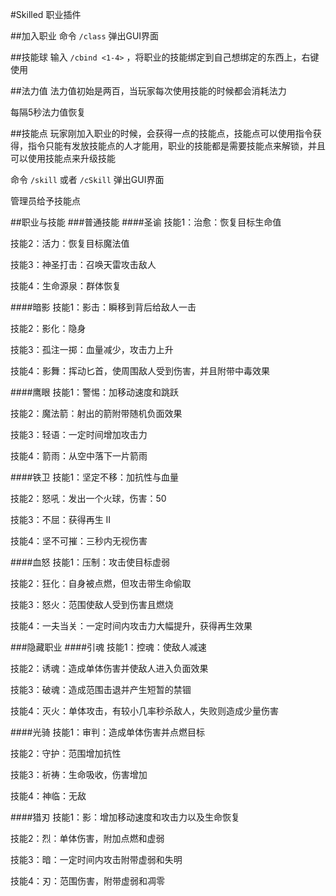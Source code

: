 #Skilled
职业插件

##加入职业
命令 `/class` 弹出GUI界面

##技能球
输入 `/cbind <1-4>` ，将职业的技能绑定到自己想绑定的东西上，右键使用

##法力值
法力值初始是两百，当玩家每次使用技能的时候都会消耗法力

每隔5秒法力值恢复

##技能点
玩家刚加入职业的时候，会获得一点的技能点，技能点可以使用指令获得，指令只能有发放技能点的人才能用，职业的技能都是需要技能点来解锁，并且可以使用技能点来升级技能

命令 `/skill` 或者 `/cSkill` 弹出GUI界面

管理员给予技能点

##职业与技能
###普通技能
####圣谕
技能1：治愈：恢复目标生命值

技能2：活力：恢复目标魔法值

技能3：神圣打击：召唤天雷攻击敌人

技能4：生命源泉：群体恢复
 
####暗影
技能1：影击：瞬移到背后给敌人一击

技能2：影化：隐身

技能3：孤注一掷：血量减少，攻击力上升

技能4：影舞：挥动匕首，使周围敌人受到伤害，并且附带中毒效果

####鹰眼
技能1：警惕：加移动速度和跳跃

技能2：魔法箭：射出的箭附带随机负面效果

技能3：轻语：一定时间增加攻击力

技能4：箭雨：从空中落下一片箭雨

####铁卫
技能1：坚定不移：加抗性与血量

技能2：怒吼：发出一个火球，伤害：50

技能3：不屈：获得再生 II

技能4：坚不可摧：三秒内无视伤害

####血怒
技能1：压制：攻击使目标虚弱

技能2：狂化：自身被点燃，但攻击带生命偷取

技能3：怒火：范围使敌人受到伤害且燃烧

技能4：一夫当关：一定时间内攻击力大幅提升，获得再生效果

###隐藏职业
####引魂
技能1：控魂：使敌人减速

技能2：诱魂：造成单体伤害并使敌人进入负面效果

技能3：破魂：造成范围击退并产生短暂的禁锢

技能4：灭火：单体攻击，有较小几率秒杀敌人，失败则造成少量伤害

####光骑
技能1：审判：造成单体伤害并点燃目标

技能2：守护：范围增加抗性

技能3：祈祷：生命吸收，伤害增加

技能4：神临：无敌

####猎刃
技能1：影：增加移动速度和攻击力以及生命恢复

技能2：烈：单体伤害，附加点燃和虚弱

技能3：暗：一定时间内攻击附带虚弱和失明

技能4：刃：范围伤害，附带虚弱和凋零
